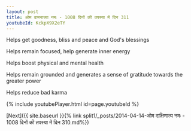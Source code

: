 ```yaml
---
layout: post
title: ओम वामनाच्या नमः - 1008 दिनों की तपस्या में दिन 311
youtubeId: KckpX9X2eTY
---
```

 
 
Helps get goodness, bliss and peace and God's blessings
 
Helps remain focused, help generate inner energy 
 
Helps boost physical and mental health 
 
Helps remain grounded and generates a sense of gratitude towards the greater power 
 
Helps reduce bad karma
 
 
 
 


{% include youtubePlayer.html id=page.youtubeId %}
 
[Next]({{ site.baseurl }}{% link  split1/_posts/2014-04-14-ओम दाक्षिणात्य नमः - 1008 दिनों की तपस्या में दिन 310.md%})
 

